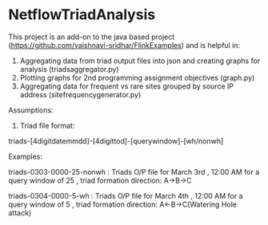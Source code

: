 # NetflowTriadAnalysis

This project is an add-on to the java based project (https://github.com/vaishnavi-sridhar/FlinkExamples) and is helpful in:
1. Aggregating data from triad output files into json and creating graphs for analysis (triadsaggregator.py)
2. Plotting graphs for 2nd programming assignment objectives (graph.py)
3. Aggregating data for frequent vs rare sites grouped by source IP address (sitefrequencygenerator.py)


Assumptions:
1. Triad file format: 

triads-[4digitdatemmdd]-[4digittod]-[querywindow]-[wh/nonwh]
  
  Examples:
  
  triads-0303-0000-25-nonwh : Triads O/P file for March 3rd , 12:00 AM for a query window of 25 , triad formation direction: A->B->C
  
  triads-0304-0000-5-wh : Triads O/P file for March 4th , 12:00 AM for a query window of 5 , triad formation direction: A<-B->C(Watering Hole attack)
